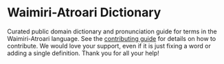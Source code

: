 
# Waimiri-Atroari Dictionary

Curated public domain dictionary and pronunciation guide for terms in the Waimiri-Atroari language. See the [contributing guide](https://github.com/drumworkteam/term/blob/make/.github/contributing.md) for details on how to contribute. We would love your support, even if it is just fixing a word or adding a single definition. Thank you for all your help!